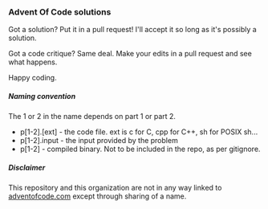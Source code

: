 ### Advent Of Code solutions

Got a solution? Put it in a pull request! I'll accept it so long as it's
possibly a solution.

Got a code critique? Same deal. Make your edits in a pull request and see what
happens.

Happy coding.

##### Naming convention
The 1 or 2 in the name depends on part 1 or part 2.
- p[1-2].[ext] - the code file. ext is c for C, cpp for C++, sh for POSIX sh...
- p[1-2].input - the input provided by the problem
- p[1-2] - compiled binary. Not to be included in the repo, as per gitignore.

##### Disclaimer
This repository and this organization are not in any way linked to 
[adventofcode.com](http://adventofcode.com/) except through sharing of a name.
